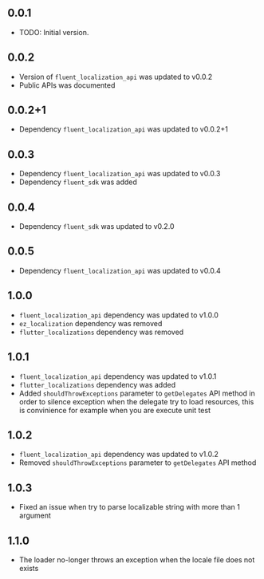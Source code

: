 ## 0.0.1

* TODO: Initial version.

## 0.0.2

* Version of `fluent_localization_api` was updated to v0.0.2
* Public APIs was documented

## 0.0.2+1

* Dependency `fluent_localization_api` was updated to v0.0.2+1

## 0.0.3

* Dependency `fluent_localization_api` was updated to v0.0.3
* Dependency `fluent_sdk` was added

## 0.0.4

* Dependency `fluent_sdk` was updated to v0.2.0

## 0.0.5

* Dependency `fluent_localization_api` was updated to v0.0.4

## 1.0.0

* `fluent_localization_api` dependency was updated to v1.0.0
* `ez_localization` dependency was removed
* `flutter_localizations` dependency was removed

## 1.0.1

* `fluent_localization_api` dependency was updated to v1.0.1
* `flutter_localizations` dependency was added
* Added `shouldThrowExceptions` parameter to `getDelegates` API method in order to silence exception when the delegate try to load resources, this is convinience for example when you are execute unit test

## 1.0.2

* `fluent_localization_api` dependency was updated to v1.0.2
* Removed `shouldThrowExceptions` parameter to `getDelegates` API method 

## 1.0.3

* Fixed an issue when try to parse localizable string with more than 1 argument 

## 1.1.0

* The loader no-longer throws an exception when the locale file does not exists